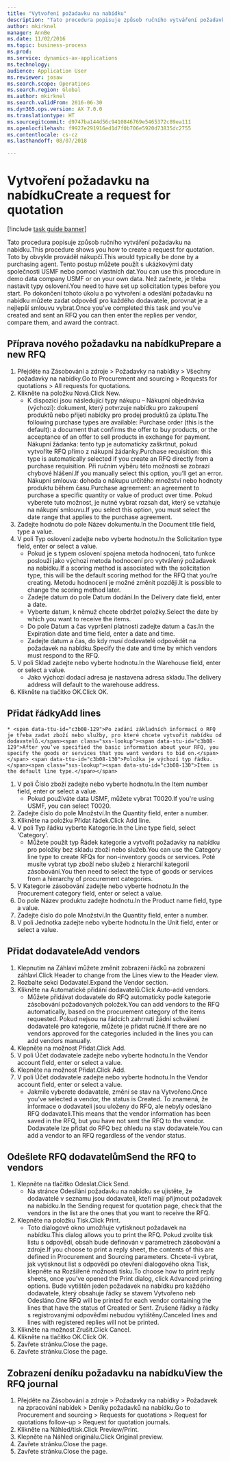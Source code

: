 ```yaml
--- 
title: "Vytvoření požadavku na nabídku"
description: "Tato procedura popisuje způsob ručního vytváření požadavku na nabídku."
author: mkirknel
manager: AnnBe
ms.date: 11/02/2016
ms.topic: business-process
ms.prod: 
ms.service: dynamics-ax-applications
ms.technology: 
audience: Application User
ms.reviewer: josaw
ms.search.scope: Operations
ms.search.region: Global
ms.author: mkirknel
ms.search.validFrom: 2016-06-30
ms.dyn365.ops.version: AX 7.0.0
ms.translationtype: HT
ms.sourcegitcommit: d9747ba144d56c9410846769e5465372c89ea111
ms.openlocfilehash: f9927e291916ed1d7f0b706e5920d73835dc2755
ms.contentlocale: cs-cz
ms.lasthandoff: 08/07/2018

---
```

# <a name="create-a-request-for-quotation"></a><span data-ttu-id="c3b08-103">Vytvoření požadavku na nabídku</span><span class="sxs-lookup"><span data-stu-id="c3b08-103">Create a request for quotation</span></span>

[!include [task guide banner](../../includes/task-guide-banner.md)]

<span data-ttu-id="c3b08-104">Tato procedura popisuje způsob ručního vytváření požadavku na nabídku.</span><span class="sxs-lookup"><span data-stu-id="c3b08-104">This procedure shows you how to create a request for quotation.</span></span> <span data-ttu-id="c3b08-105">Toto by obvykle prováděl nákupčí.</span><span class="sxs-lookup"><span data-stu-id="c3b08-105">This would typically be done by a purchasing agent.</span></span> <span data-ttu-id="c3b08-106">Tento postup můžete použít s ukázkovými daty společnosti USMF nebo pomocí vlastních dat.</span><span class="sxs-lookup"><span data-stu-id="c3b08-106">You can use this procedure in demo data company USMF or on your own data.</span></span> <span data-ttu-id="c3b08-107">Než začnete, je třeba nastavit typy oslovení.</span><span class="sxs-lookup"><span data-stu-id="c3b08-107">You need to have set up solicitation types before you start.</span></span> <span data-ttu-id="c3b08-108">Po dokončení tohoto úkolu a po vytvoření a odeslání požadavku na nabídku můžete zadat odpovědí pro každého dodavatele, porovnat je a nejlepší smlouvu vybrat.</span><span class="sxs-lookup"><span data-stu-id="c3b08-108">Once you’ve completed this task and you’ve created and sent an RFQ you can then enter the replies per vendor, compare them, and award the contract.</span></span>


## <a name="prepare-a-new-rfq"></a><span data-ttu-id="c3b08-109">Příprava nového požadavku na nabídku</span><span class="sxs-lookup"><span data-stu-id="c3b08-109">Prepare a new RFQ</span></span>
1. <span data-ttu-id="c3b08-110">Přejděte na Zásobování a zdroje > Požadavky na nabídky > Všechny požadavky na nabídky.</span><span class="sxs-lookup"><span data-stu-id="c3b08-110">Go to Procurement and sourcing > Requests for quotations > All requests for quotations.</span></span>
2. <span data-ttu-id="c3b08-111">Klikněte na položku Nová.</span><span class="sxs-lookup"><span data-stu-id="c3b08-111">Click New.</span></span>
    * <span data-ttu-id="c3b08-112">K dispozici jsou následující typy nákupu – Nákupní objednávka (výchozí): dokument, který potvrzuje nabídku pro zakoupení produktů nebo přijetí nabídky pro prodej produktů za úplatu.</span><span class="sxs-lookup"><span data-stu-id="c3b08-112">The following purchase types are available: Purchase order (this is the default): a document that confirms the offer to buy products, or the acceptance of an offer to sell products in exchange for payment.</span></span> <span data-ttu-id="c3b08-113">Nákupní žádanka: tento typ je automaticky zaškrtnut, pokud vytvoříte RFQ přímo z nákupní žádanky.</span><span class="sxs-lookup"><span data-stu-id="c3b08-113">Purchase requisition: this type is automatically selected if you create an RFQ directly from a purchase requisition.</span></span> <span data-ttu-id="c3b08-114">Při ručním výběru této možnosti se zobrazí chybové hlášení.</span><span class="sxs-lookup"><span data-stu-id="c3b08-114">If you manually select this option, you’ll get an error.</span></span> <span data-ttu-id="c3b08-115">Nákupní smlouva: dohoda o nákupu určitého množství nebo hodnoty produktu během času.</span><span class="sxs-lookup"><span data-stu-id="c3b08-115">Purchase agreement: an agreement to purchase a specific quantity or value of product over time.</span></span> <span data-ttu-id="c3b08-116">Pokud vyberete tuto možnost, je nutné vybrat rozsah dat, který se vztahuje na nákupní smlouvu.</span><span class="sxs-lookup"><span data-stu-id="c3b08-116">If you select this option, you must select the date range that applies to the purchase agreement.</span></span>  
3. <span data-ttu-id="c3b08-117">Zadejte hodnotu do pole Název dokumentu.</span><span class="sxs-lookup"><span data-stu-id="c3b08-117">In the Document title field, type a value.</span></span>
4. <span data-ttu-id="c3b08-118">V poli Typ oslovení zadejte nebo vyberte hodnotu.</span><span class="sxs-lookup"><span data-stu-id="c3b08-118">In the Solicitation type field, enter or select a value.</span></span>
    * <span data-ttu-id="c3b08-119">Pokud je s typem oslovení spojena metoda hodnocení, tato funkce poslouží jako výchozí metoda hodnocení pro vytvářený požadavek na nabídku.</span><span class="sxs-lookup"><span data-stu-id="c3b08-119">If a scoring method is associated with the solicitation type, this will be the default scoring method for the RFQ that you’re creating.</span></span> <span data-ttu-id="c3b08-120">Metodu hodnocení je možné změnit později.</span><span class="sxs-lookup"><span data-stu-id="c3b08-120">It is possible to change the scoring method later.</span></span>  
    * <span data-ttu-id="c3b08-121">Zadejte datum do pole Datum dodání.</span><span class="sxs-lookup"><span data-stu-id="c3b08-121">In the Delivery date field, enter a date.</span></span>  
    * <span data-ttu-id="c3b08-122">Vyberte datum, k němuž chcete obdržet položky.</span><span class="sxs-lookup"><span data-stu-id="c3b08-122">Select the date by which you want to receive the items.</span></span>  
    * <span data-ttu-id="c3b08-123">Do pole Datum a čas vypršení platnosti zadejte datum a čas.</span><span class="sxs-lookup"><span data-stu-id="c3b08-123">In the Expiration date and time field, enter a date and time.</span></span>  
    * <span data-ttu-id="c3b08-124">Zadejte datum a čas, do kdy musí dodavatelé odpovědět na požadavek na nabídku.</span><span class="sxs-lookup"><span data-stu-id="c3b08-124">Specify the date and time by which vendors must respond to the RFQ.</span></span>  
5. <span data-ttu-id="c3b08-125">V poli Sklad zadejte nebo vyberte hodnotu.</span><span class="sxs-lookup"><span data-stu-id="c3b08-125">In the Warehouse field, enter or select a value.</span></span>
    * <span data-ttu-id="c3b08-126">Jako výchozí dodací adresa je nastavena adresa skladu.</span><span class="sxs-lookup"><span data-stu-id="c3b08-126">The delivery address will default to the warehouse address.</span></span>  
6. <span data-ttu-id="c3b08-127">Klikněte na tlačítko OK.</span><span class="sxs-lookup"><span data-stu-id="c3b08-127">Click OK.</span></span>

## <a name="add-lines"></a><span data-ttu-id="c3b08-128">Přidat řádky</span><span class="sxs-lookup"><span data-stu-id="c3b08-128">Add lines</span></span>
    * <span data-ttu-id="c3b08-129">Po zadání základních informací o RFQ je třeba zadat zboží nebo služby, pro které chcete vytvořit nabídku od dodavatelů.</span><span class="sxs-lookup"><span data-stu-id="c3b08-129">After you’ve specified the basic information about your RFQ, you specify the goods or services that you want vendors to bid on.</span></span> <span data-ttu-id="c3b08-130">Položka je výchozí typ řádku.</span><span class="sxs-lookup"><span data-stu-id="c3b08-130">Item is the default line type.</span></span>   
1. <span data-ttu-id="c3b08-131">V poli Číslo zboží zadejte nebo vyberte hodnotu.</span><span class="sxs-lookup"><span data-stu-id="c3b08-131">In the Item number field, enter or select a value.</span></span>
    * <span data-ttu-id="c3b08-132">Pokud používáte data USMF, můžete vybrat T0020.</span><span class="sxs-lookup"><span data-stu-id="c3b08-132">If you're using USMF, you can select T0020.</span></span>  
2. <span data-ttu-id="c3b08-133">Zadejte číslo do pole Množství.</span><span class="sxs-lookup"><span data-stu-id="c3b08-133">In the Quantity field, enter a number.</span></span>
3. <span data-ttu-id="c3b08-134">Klikněte na položku Přidat řádek.</span><span class="sxs-lookup"><span data-stu-id="c3b08-134">Click Add line.</span></span>
4. <span data-ttu-id="c3b08-135">V poli Typ řádku vyberte Kategorie.</span><span class="sxs-lookup"><span data-stu-id="c3b08-135">In the Line type field, select 'Category'.</span></span>
    * <span data-ttu-id="c3b08-136">Můžete použít typ Řádek kategorie a vytvořit požadavky na nabídku pro položky bez skladu zboží nebo služeb.</span><span class="sxs-lookup"><span data-stu-id="c3b08-136">You can use the Category line type to create RFQs for non-inventory goods or services.</span></span> <span data-ttu-id="c3b08-137">Poté musíte vybrat typ zboží nebo služeb z hierarchií kategorií zásobování.</span><span class="sxs-lookup"><span data-stu-id="c3b08-137">You then need to select the type of goods or services from a hierarchy of procurement categories.</span></span>  
5. <span data-ttu-id="c3b08-138">V Kategorie zásobování zadejte nebo vyberte hodnotu.</span><span class="sxs-lookup"><span data-stu-id="c3b08-138">In the Procurement category field, enter or select a value.</span></span>
6. <span data-ttu-id="c3b08-139">Do pole Název produktu zadejte hodnotu.</span><span class="sxs-lookup"><span data-stu-id="c3b08-139">In the Product name field, type a value.</span></span>
7. <span data-ttu-id="c3b08-140">Zadejte číslo do pole Množství.</span><span class="sxs-lookup"><span data-stu-id="c3b08-140">In the Quantity field, enter a number.</span></span>
8. <span data-ttu-id="c3b08-141">V poli Jednotka zadejte nebo vyberte hodnotu.</span><span class="sxs-lookup"><span data-stu-id="c3b08-141">In the Unit field, enter or select a value.</span></span>

## <a name="add-vendors"></a><span data-ttu-id="c3b08-142">Přidat dodavatele</span><span class="sxs-lookup"><span data-stu-id="c3b08-142">Add vendors</span></span>
1. <span data-ttu-id="c3b08-143">Klepnutím na Záhlaví můžete změnit zobrazení řádků na zobrazení záhlaví.</span><span class="sxs-lookup"><span data-stu-id="c3b08-143">Click Header to change from the Lines view to the Header view.</span></span> 
2. <span data-ttu-id="c3b08-144">Rozbalte sekci Dodavatel.</span><span class="sxs-lookup"><span data-stu-id="c3b08-144">Expand the Vendor section.</span></span>
3. <span data-ttu-id="c3b08-145">Klikněte na Automatické přidání dodavatelů.</span><span class="sxs-lookup"><span data-stu-id="c3b08-145">Click Auto-add vendors.</span></span>
    * <span data-ttu-id="c3b08-146">Můžete přidávat dodavatele do RFQ automaticky podle kategorie zásobování požadovaných položek.</span><span class="sxs-lookup"><span data-stu-id="c3b08-146">You can add vendors to the RFQ automatically, based on the procurement category of the items requested.</span></span> <span data-ttu-id="c3b08-147">Pokud nejsou na řádcích zahrnuti žádní schválení dodavatelé pro kategorie, můžete je přidat ručně.</span><span class="sxs-lookup"><span data-stu-id="c3b08-147">If there are no vendors approved for the categories included in the lines you can add vendors manually.</span></span>  
4. <span data-ttu-id="c3b08-148">Klepněte na možnost Přidat.</span><span class="sxs-lookup"><span data-stu-id="c3b08-148">Click Add.</span></span>
5. <span data-ttu-id="c3b08-149">V poli Účet dodavatele zadejte nebo vyberte hodnotu.</span><span class="sxs-lookup"><span data-stu-id="c3b08-149">In the Vendor account field, enter or select a value.</span></span>
6. <span data-ttu-id="c3b08-150">Klepněte na možnost Přidat.</span><span class="sxs-lookup"><span data-stu-id="c3b08-150">Click Add.</span></span>
7. <span data-ttu-id="c3b08-151">V poli Účet dodavatele zadejte nebo vyberte hodnotu.</span><span class="sxs-lookup"><span data-stu-id="c3b08-151">In the Vendor account field, enter or select a value.</span></span>
    * <span data-ttu-id="c3b08-152">Jakmile vyberete dodavatele, změní se stav na Vytvořeno.</span><span class="sxs-lookup"><span data-stu-id="c3b08-152">Once you’ve selected a vendor, the status is Created.</span></span> <span data-ttu-id="c3b08-153">To znamená, že informace o dodavateli jsou uloženy do RFQ, ale nebyly odesláno RFQ dodavateli.</span><span class="sxs-lookup"><span data-stu-id="c3b08-153">This means that the vendor information has been saved in the RFQ, but you have not sent the RFQ to the vendor.</span></span> <span data-ttu-id="c3b08-154">Dodavatele lze přidat do RFQ bez ohledu na stav dodavatele.</span><span class="sxs-lookup"><span data-stu-id="c3b08-154">You can add a vendor to an RFQ regardless of the vendor status.</span></span>  

## <a name="send-the-rfq-to-vendors"></a><span data-ttu-id="c3b08-155">Odešlete RFQ dodavatelům</span><span class="sxs-lookup"><span data-stu-id="c3b08-155">Send the RFQ to vendors</span></span>
1. <span data-ttu-id="c3b08-156">Klepněte na tlačítko Odeslat.</span><span class="sxs-lookup"><span data-stu-id="c3b08-156">Click Send.</span></span>
    * <span data-ttu-id="c3b08-157">Na stránce Odesílání požadavku na nabídku se ujistěte, že dodavatelé v seznamu jsou dodavateli, kteří mají přijmout požadavek na nabídku.</span><span class="sxs-lookup"><span data-stu-id="c3b08-157">In the Sending request for quotation page, check that the vendors in the list are the ones that you want to receive the RFQ.</span></span>  
2. <span data-ttu-id="c3b08-158">Klepněte na položku Tisk.</span><span class="sxs-lookup"><span data-stu-id="c3b08-158">Click Print.</span></span>
    * <span data-ttu-id="c3b08-159">Toto dialogové okno umožňuje vytisknout požadavek na nabídku.</span><span class="sxs-lookup"><span data-stu-id="c3b08-159">This dialog allows you to print the RFQ.</span></span> <span data-ttu-id="c3b08-160">Pokud zvolíte tisk listu s odpovědí, obsah bude definován v parametrech zásobování a zdroje.</span><span class="sxs-lookup"><span data-stu-id="c3b08-160">If you choose to print a reply sheet, the contents of this are defined in Procurement and Sourcing parameters.</span></span> <span data-ttu-id="c3b08-161">Chcete-li vybrat, jak vytisknout list s odpovědí po otevření dialogového okna Tisk, klepněte na Rozšířené možnosti tisku.</span><span class="sxs-lookup"><span data-stu-id="c3b08-161">To choose how to print reply sheets, once you’ve opened the Print dialog, click Advanced printing options.</span></span> <span data-ttu-id="c3b08-162">Bude vytištěn jeden požadavek na nabídku pro každého dodavatele, který obsahuje řádky se stavem Vytvořeno neb Odesláno.</span><span class="sxs-lookup"><span data-stu-id="c3b08-162">One RFQ will be printed for each vendor containing the lines that have the status of Created or Sent.</span></span> <span data-ttu-id="c3b08-163">Zrušené řádky a řádky s registrovanými odpověďmi nebudou vytištěny.</span><span class="sxs-lookup"><span data-stu-id="c3b08-163">Canceled lines and lines with registered replies will not be printed.</span></span>   
3. <span data-ttu-id="c3b08-164">Klikněte na možnost Zrušit.</span><span class="sxs-lookup"><span data-stu-id="c3b08-164">Click Cancel.</span></span>
4. <span data-ttu-id="c3b08-165">Klikněte na tlačítko OK.</span><span class="sxs-lookup"><span data-stu-id="c3b08-165">Click OK.</span></span>
5. <span data-ttu-id="c3b08-166">Zavřete stránku.</span><span class="sxs-lookup"><span data-stu-id="c3b08-166">Close the page.</span></span>
6. <span data-ttu-id="c3b08-167">Zavřete stránku.</span><span class="sxs-lookup"><span data-stu-id="c3b08-167">Close the page.</span></span>

## <a name="view-the-rfq-journal"></a><span data-ttu-id="c3b08-168">Zobrazení deníku požadavku na nabídku</span><span class="sxs-lookup"><span data-stu-id="c3b08-168">View the RFQ journal</span></span>
1. <span data-ttu-id="c3b08-169">Přejděte na Zásobování a zdroje > Požadavky na nabídky > Požadavek na zpracování nabídek > Deníky požadavků na nabídku.</span><span class="sxs-lookup"><span data-stu-id="c3b08-169">Go to Procurement and sourcing > Requests for quotations > Request for quotations follow-up > Request for quotation journals.</span></span>
2. <span data-ttu-id="c3b08-170">Klikněte na Náhled/tisk.</span><span class="sxs-lookup"><span data-stu-id="c3b08-170">Click Preview/Print.</span></span>
3. <span data-ttu-id="c3b08-171">Klepněte na Náhled originálu.</span><span class="sxs-lookup"><span data-stu-id="c3b08-171">Click Original preview.</span></span>
4. <span data-ttu-id="c3b08-172">Zavřete stránku.</span><span class="sxs-lookup"><span data-stu-id="c3b08-172">Close the page.</span></span>
5. <span data-ttu-id="c3b08-173">Zavřete stránku.</span><span class="sxs-lookup"><span data-stu-id="c3b08-173">Close the page.</span></span>


